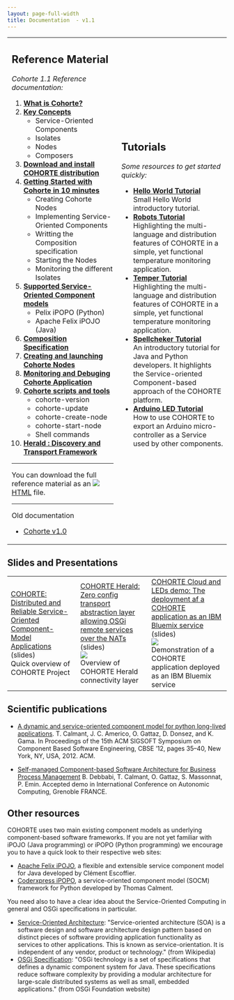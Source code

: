 ```yaml
---
layout: page-full-width
title: Documentation  - v1.1
---
```





<table class="table">
<tr>
<td style="width:50%; padding-left:10px">

<h2>Reference Material</h2>

<p><i>Cohorte 1.1 Reference documentation:</i></p>
<ol>
  <li>  <a href="./what-is-cohorte"><b>What is Cohorte?</b></a> </li>
  <li>  <a href="./key-concepts"><b>Key Concepts</b></a> 
      <ul>
        <li>Service-Oriented Components</li>
        <li>Isolates</li>
        <li>Nodes</li>
        <li>Composers</li>
      </ul>
  </li>
  <li>  <a href="./setup"><b>Download and install COHORTE distribution</b></a> </li>
  <li>  <a href=""><b>Getting Started with Cohorte in 10 minutes</b></a> 
      <ul>
        <li>Creating Cohorte Nodes</li>
        <li>Implementing Service-Oriented Components</li>
        <li>Writting the Composition specification</li>
        <li>Starting the Nodes</li>
        <li>Monitoring the different Isolates</li>
      </ul>
  </li>

  <li>  <a href=""><b>Supported Service-Oriented Component models</b></a> 
      <ul>
        <li>Pelix iPOPO (Python)</li>
        <li>Apache Felix iPOJO (Java)</li>
      </ul>
  </li>
  <li>  <a href=""><b>Composition Specification</b></a>  </li>
  <li>  <a href=""><b>Creating and launching Cohorte Nodes</b></a>  </li>
  <li>  <a href=""><b>Monitoring and Debuging Cohorte Application</b></a> </li>
  <li>  <a href=""><b>Cohorte scripts and tools</b></a> 
      <ul>
        <li> cohorte-version </li>
        <li> cohorte-update  </li>
        <li> cohorte-create-node </li>
        <li> cohorte-start-node </li>
        <li> Shell commands </li>
      </ul>
  </li>
  <li>  <a href="{{ site.baseurl }}/docs/herald"><b>Herald : Discovery and Transport Framework</b></a></li>
  
  <!--
  <li>  <a href="./components">Components</a> </li>         
  <li>  <a href="./compositions">Compositions</a> </li>
  <li>  <a href="./startup">Startup</a> </li>
  <li>  <a href="./shell">Shell</a> </li>
  <li>  <a href="./monitoring">Monitoring</a> </li>      
  -->
</ol>

<hr/>

<p>You can download the full reference material as an <a href="{{ site.baseurl }}/resources/images/html.png"><img src="{{ site.baseurl }}/resources/images/html.png"/> HTML</a> file.</p>

<hr/>

<p>Old documentation</p>

<ul>
  <li><a href="{{ site.baseurl }}/docs/1.x/">Cohorte v1.0</a></li>
</ul>

</td>
<td style="width:50%; padding-left:10px">
  
<h2>Tutorials</h2>

<p><i>Some resources to get started quickly:</i></p>

<ul>
 <li> <a href="./tutorials/hello"><b>Hello World Tutorial</b></a>
    <br/>Small Hello World introductory tutorial.</li>

 <li> <a href="./tutorials/robots"><b>Robots Tutorial</b></a>
    <br/>Highlighting the multi-language and distribution features of COHORTE in a simple, yet functional temperature monitoring application.</li>

 <li> <a href="./tutorials/temper"><b>Temper Tutorial</b></a> 
    <br/>Highlighting the multi-language and distribution features of COHORTE in a simple, yet functional temperature monitoring application.</li>

 <li> <a href="./tutorials/spellchecker"><b>Spellcheker Tutorial</b></a>
    <br/>An introductory tutorial for Java and Python developers. It highlights the Service-oriented Component-based approach of the COHORTE platform.</li>

 <li> <a href="./tutorials/arduino-led"><b>Arduino LED Tutorial</b></a> 
    <br/>How to use COHORTE to export an Arduino micro-controller as a Service used by other components. </li>
</ul>


</td>
</tr>
</table>


## Slides and Presentations

<table class="table table-striped">
<tr>
<td style="width=33%">
<a href="{{ site.baseurl }}/slides/overview">COHORTE: Distributed and Reliable Service-Oriented Component-Model Applications</a> (slides)
   <br/>Quick overview of COHORTE Project

</td>
<td style="width=33%">
<a href="{{ site.baseurl }}/slides/herald">COHORTE Herald: Zero config transport abstraction layer allowing OSGi remote services over the NATs</a> (slides)
   <br/><img src="{{ site.baseurl }}/slides/herald/eclipse-day-lyon-2014.png"/>
   <br/>Overview of COHORTE Herald connectivity layer
</td>
<td style="width=33%">
<a href="{{ site.baseurl }}/slides/cloud-demo">COHORTE Cloud and LEDs demo: The deployment af a COHORTE application as an IBM Bluemix service</a> (slides)
   <br/><img src="{{ site.baseurl }}/slides/cloud-demo/LogoiBMBluemixSmall.png"/>
   <br/>Demonstration of a COHORTE application deployed as an IBM Bluemix service  
</td>
</tr>
</table>


## Scientific publications

* [A dynamic and service-oriented component model for python long-lived applications](http://www.isandlatech.com/__FR/pdfs/20120429%20cbse30-calmant.pdf). T. Calmant, J. C. Americo, O. Gattaz, D. Donsez, and K. Gama. In Proceedings of the 15th ACM SIGSOFT Symposium on Component Based Software Engineering, CBSE ’12, pages 35–40, New York, NY, USA, 2012. ACM.

* [Self-managed Component-based Software Architecture for Business Process Management](http://icac2015.imag.fr) B. Debbabi, T. Calmant, O. Gattaz, S. Massonnat, P. Emin. Accepted demo in International Conference on Autonomic Computing, Grenoble FRANCE.

## Other resources

COHORTE uses two main existing component models as underlying component-based software frameworks. If you are not yet familiar with iPOJO (Java programming) or iPOPO (Python programming) we encourage you to have a quick look to their respective web sites:

 * [Apache Felix iPOJO](http://felix.apache.org/documentation/subprojects/apache-felix-ipojo.html), a flexible and extensible service component model for Java developed by Clément Escoffier.
 * [Coderxpress iPOPO](https://ipopo.coderxpress.net), a service-oriented component model (SOCM) framework for Python developed by Thomas Calment.

 You need also to have a clear idea about the Service-Oriented Computing in general and OSGi specifications in particular.

 * [Service-Oriented Architecture](http://en.wikipedia.org/wiki/Service-oriented_architecture): "Service-oriented architecture (SOA) is a software design and software architecture design pattern based on distinct pieces of software providing application functionality as services to other applications. This is known as service-orientation. It is independent of any vendor, product or technology." (from Wikipedia)
 * [OSGi Specification](http://osgi.org): "OSGi technology is a set of specifications that defines a dynamic component system for Java. These specifications reduce software complexity by providing a modular architecture for large-scale distributed systems as well as small, embedded applications." (from OSGi Foundation website)



